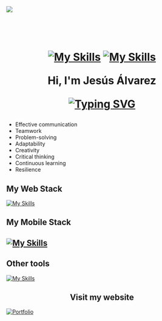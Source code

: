 <img src="https://jesus-alvarez-portfolio.web.app/assets/images/LinkedIn.png">

<h1 align="center">

<br>

[![My Skills](https://skillicons.dev/icons?i=linkedin)](https://www.linkedin.com/in/jesus-alvarez-profile/)
[![My Skills](https://skillicons.dev/icons?i=instagram)](https://instagram.com/kanin_021)

Hi, I'm Jesús Álvarez

[![Typing SVG](https://readme-typing-svg.demolab.com?font=Fira+Code&size=40&pause=1000&color=5CF5F5&center=true&vCenter=true&random=false&width=700&lines=Software+Engineer;JavaScript+Developer;Web+Developer;Mobile+Developer)](https://git.io/typing-svg)

</h1>


<ul>
  <li>Effective communication</li>
  <li>Teamwork</li>
  <li>Problem-solving</li>
  <li>Adaptability</li>
  <li>Creativity</li>
  <li>Critical thinking</li>
  <li>Continuous learning</li>
  <li>Resilience</li>

</ul>

<p align="left"></p>

<h2 align="left">My Web Stack</h2>

[![My Skills](https://skillicons.dev/icons?i=html,css,scss,js,ts,nodejs,angular,react,electron&perline=3)](https://skillicons.dev)

<h2 align="left">My Mobile Stack<h2>

[![My Skills](https://skillicons.dev/icons?i=java,androidstudio&perline=3)](https://skillicons.dev)

<h2 align="left">Other tools</h2>

[![My Skills](https://skillicons.dev/icons?i=vscode,git,postman,jenkins,docker,linux,mongo,mysql,express&perline=3)](https://skillicons.dev)

<h2 align="center">Visit my website</h2>

[![Portfolio](https://img.shields.io/badge/Portfolio-%23000000.svg?style=for-the-badge&logo=firefox&logoColor=#FF7139)](https://jesus-alvarez-portfolio.web.app/)
